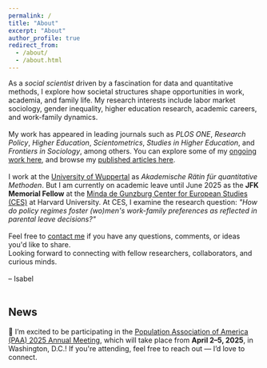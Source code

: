 ```yaml
---
permalink: /
title: "About"
excerpt: "About"
author_profile: true
redirect_from: 
  - /about/
  - /about.html
---
```


As a *social scientist* driven by a fascination for data and quantitative methods, I explore how societal structures shape opportunities in work, academia, and family life. My research interests include labor market sociology, gender inequality, higher education research, academic careers, and work-family dynamics.
<br><br>
My work has appeared in leading journals such as <i>PLOS ONE</i>, <i>Research Policy</i>, <i>Higher Education</i>, <i>Scientometrics</i>, <i>Studies in Higher Education</i>, and <i>Frontiers in Sociology</i>, among others. 
You can explore some of my <a href="https://isabelhabicht.github.io/research/">ongoing work here</a>, and browse my <a href="https://isabelhabicht.github.io/publications/">published articles here</a>. 
<br><br>
I work at the <a href="https://www.org-soz.uni-wuppertal.de/de/team/detail/habicht/">University of Wuppertal</a> as *Akademische Rätin für quantitative Methoden*. But I am currently on academic leave until June 2025 as the <strong>JFK Memorial Fellow</strong> at the <a href="https://ces.fas.harvard.edu/people/isabel-habicht">Minda de Gunzburg Center for European Studies (CES)</a> at Harvard University. At CES, I examine the research question: <i>"How do policy regimes foster (wo)men's work-family preferences as reflected in parental leave decisions?"</i>
<br><br>
Feel free to <a href="mailto:habicht@uni-wuppertal.de">contact me</a> if you have any questions, comments, or ideas you'd like to share.  
Looking forward to connecting with fellow researchers, collaborators, and curious minds.  
<br>
– Isabel
<br><br>
## News

🗽 I’m excited to be participating in the <a href="https://www.populationassociation.org/paa2025/home" target="_blank">Population Association of America (PAA) 2025 Annual Meeting</a>, which will take place from **April 2–5, 2025**, in Washington, D.C.! If you're attending, feel free to reach out — I’d love to connect.
